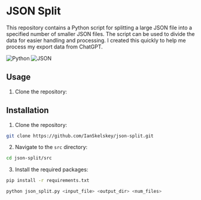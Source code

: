 # JSON Split

This repository contains a Python script for splitting a large JSON file into a specified number of smaller JSON files. The script can be used to divide the data for easier handling and processing. I created this quickly to help me process my export data from ChatGPT.

![Python](https://img.shields.io/badge/python-3670A0?style=for-the-badge&logo=python&logoColor=ffdd54)
![JSON](https://img.shields.io/badge/JSON-000000?style=for-the-badge&logo=json&logoColor=white)

## Usage

1. Clone the repository:

## Installation

1. Clone the repository:

```bash
git clone https://github.com/IanSkelskey/json-split.git
```

2. Navigate to the `src` directory:

```bash
cd json-split/src
```

3. Install the required packages:

```bash
pip install -r requirements.txt
```


```bash
python json_split.py <input_file> <output_dir> <num_files>
```

